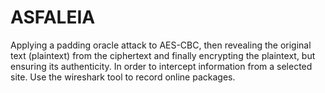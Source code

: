 # ASFALEIA

Applying a padding oracle attack to AES-CBC, then revealing the original text (plaintext) from the ciphertext and finally encrypting the plaintext, but ensuring its authenticity. In order to intercept information from a selected site. Use the wireshark tool to record online packages.

